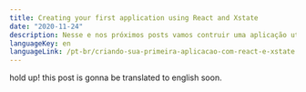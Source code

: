 ```yaml
---
title: Creating your first application using React and Xstate
date: "2020-11-24"
description: Nesse e nos próximos posts vamos contruir uma aplicação utilizando Statecharts e a ajuda da lib Xstate...
languageKey: en
languageLink: /pt-br/criando-sua-primeira-aplicacao-com-react-e-xstate
---
```


hold up! this post is gonna be translated to english soon.